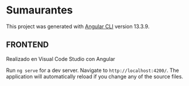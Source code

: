 # Sumaurantes

This project was generated with [Angular CLI](https://github.com/angular/angular-cli) version 13.3.9.


## FRONTEND
Realizado en Visual Code Studio con Angular

Run `ng serve` for a dev server. Navigate to `http://localhost:4200/`. The application will automatically reload if you change any of the source files.

